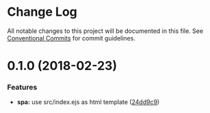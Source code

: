 # Change Log

All notable changes to this project will be documented in this file.
See [Conventional Commits](https://conventionalcommits.org) for commit guidelines.

<a name="0.1.0"></a>
# 0.1.0 (2018-02-23)


### Features

* **spa:** use src/index.ejs as html template ([24dd9c9](https://github.com/nowa-webpack/solutions/commit/24dd9c9))
